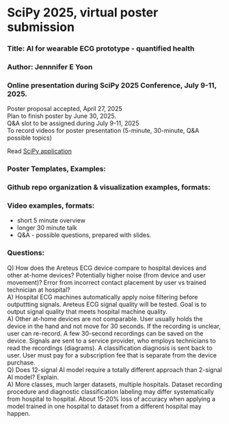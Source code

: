 # SciPy 2025, virtual poster submission  

### Title: AI for wearable ECG prototype - quantified health  
### Author: Jennnifer E Yoon  
### Online presentation during SciPy 2025 Conference, July 9-11, 2025.  

Poster proposal accepted, April 27, 2025  
Plan to finish poster by June 30, 2025.  
Q&A slot to be assigned during July 9-11, 2025   
To record videos for poster presentation (5-minute, 30-minute, Q&A possible topics)   

Read <a href="https://github.com/JennEYoon/ECG-transform/blob/main/SciPy2025-poster/application.md" > SciPy application </a>

### Poster Templates, Examples:  




### Github repo organization & visualization examples, formats:   



### Video examples, formats:  

 * short 5 minute overview
 * longer 30 minute talk
 * Q&A - possible questions, prepared with slides.

### Questions:  
  Q) How does the Areteus ECG device compare to hospital devices and other at-home devices? Potentially higher noise (from device and user movement)? Error from incorrect contact placement by user vs trained technician at hospital?  
  A) Hospital ECG machines automatically apply noise filtering before outputtting signals. Areteus ECG signal quality will be tested. Goal is to output signal quality that meets hospital machine quality.  
  A) Other at-home devices are not comparable. User usually holds the device in the hand and not move for 30 seconds. If the recording is unclear, user can re-record. A few 30-second recordings can be saved on the device. Signals are sent to a service provider, who employs technicians to read  the recordings (diagrams). A classification diagnosis is sent back to user. User must pay for a subscription fee that is separate from the device purchase.  
  Q) Does 12-signal AI model require a totally different approach than 2-signal AI model? Explain.  
  A) More classes, much larger datasets, multiple hospitals. Dataset recording procedure and diagnostic classification labeling may differ systematically from hospital to hospital. About 15-20% loss of accuracy when applying a model trained in one hospital to dataset from a different hospital may happen.  


